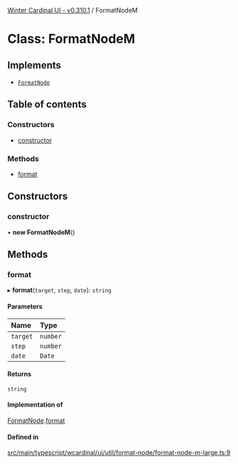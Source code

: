 [Winter Cardinal UI - v0.310.1](../index.md) / FormatNodeM

# Class: FormatNodeM

## Implements

- [`FormatNode`](../interfaces/FormatNode.md)

## Table of contents

### Constructors

- [constructor](FormatNodeM.md#constructor)

### Methods

- [format](FormatNodeM.md#format)

## Constructors

### constructor

• **new FormatNodeM**()

## Methods

### format

▸ **format**(`target`, `step`, `date`): `string`

#### Parameters

| Name | Type |
| :------ | :------ |
| `target` | `number` |
| `step` | `number` |
| `date` | `Date` |

#### Returns

`string`

#### Implementation of

[FormatNode](../interfaces/FormatNode.md).[format](../interfaces/FormatNode.md#format)

#### Defined in

[src/main/typescript/wcardinal/ui/util/format-node/format-node-m-large.ts:9](https://github.com/winter-cardinal/winter-cardinal-ui/blob/v0.310.1/src/main/typescript/wcardinal/ui/util/format-node/format-node-m-large.ts#L9)
